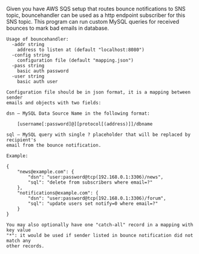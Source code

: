 Given you have AWS SQS setup that routes bounce notifications to SNS topic,
bouncehandler can be used as a http endpoint subscriber for this SNS topic.
This program can run custom MySQL queries for received bounces to mark bad
emails in database.


	Usage of bouncehandler:
	  -addr string
		address to listen at (default "localhost:8080")
	  -config string
		configuration file (default "mapping.json")
	  -pass string
		basic auth password
	  -user string
		basic auth user

	Configuration file should be in json format, it is a mapping between sender
	emails and objects with two fields:

	dsn — MySQL Data Source Name in the following format:

		[username[:password]@][protocol[(address)]]/dbname

	sql — MySQL query with single ? placeholder that will be replaced by recipient's
	email from the bounce notification.

	Example:

	{
		"news@example.com": {
			"dsn": "user:password@tcp(192.168.0.1:3306)/news",
			"sql": "delete from subscribers where email=?"
		},
		"notifications@example.com": {
			"dsn": "user:password@tcp(192.168.0.1:3306)/forum",
			"sql": "update users set notify=0 where email=?"
		}
	}

	You may also optionally have one "catch-all" record in a mapping with key value
	"*": it would be used if sender listed in bounce notification did not match any
	other records.
